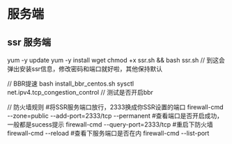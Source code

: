 # 服务端

## ssr 服务端

yum -y update
yum -y install wget
chmod +x ssr.sh && bash ssr.sh
// 到这会弹出安装ssr信息，修改密码和端口就好啦，其他保持默认

// BBR提速
bash install_bbr_centos.sh
sysctl net.ipv4.tcp_congestion_control // 测试是否开启bbr


// 防火墙规则
#将SSR服务端口放行，2333换成你SSR设置的端口
firewall-cmd --zone=public --add-port=2333/tcp --permanent
#查看端口是否开启成功，一般都是sucess提示
firewall-cmd --query-port=2333/tcp
#重启下防火墙
firewall-cmd --reload
#查看下服务端口是否在内
firewall-cmd --list-port


